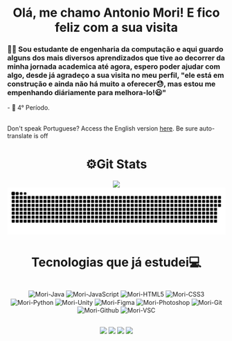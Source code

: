 <h1 style="text-align: center;">Olá, me chamo Antonio Mori! E fico feliz com a sua visita</h1>
<h3>👷‍♂️ Sou estudante de engenharia da computação e aqui guardo alguns dos mais diversos aprendizados que tive ao decorrer da minha jornada academica até agora, espero poder ajudar com algo, desde já agradeço a sua visita no meu perfil, "ele está em construção e ainda não há muito a oferecer😓, mas estou me empenhando diáriamente para melhora-lo!😃"</h3>
- 🚀 4° Período.<br>
<br>

Don't speak Portuguese? Access the English version [here](https://github.com/AntonioMori/AntonioMori/blob/main/README-en.md). Be sure auto-translate is off <br>


<!--
- 🔭 I’m currently working on ...
- 🌱 I’m currently learning "i know it is alot of things but its time to expand!😄"
- 👯 I’m looking to collaborate on ...
- 🤔 I’m looking for help with ...
- 💬 Ask me about ...
- 📫 How to reach me: ...
- 😄 Pronouns: ...
- ⚡ Fun fact: ...


  <img height=180 align="center"  src="https://github-readme-stats.vercel.app/api/top-langs?username=antoniomori&layout=compact&langs_count=8&card_width=300&theme=tokyonight&rank_icon=github&bg_color=90,000000,040449" />
-->

<h1 align="center">⚙Git Stats</h1>

<div align="center">

  <img height=180 align="center" src="https://github-readme-stats.vercel.app/api?username=antoniomori&theme=tokyonight&rank_icon=github&card_width=300&show_icons=true&bg_color=90,000000,040449"  />


</div>

<!-- Jogo da cobrinha -->
<picture>
  <source media="(prefers-color-scheme: dark)" srcset="https://raw.githubusercontent.com/AntonioMori/AntonioMori/output/github-contribution-grid-snake-dark.svg">
  <source media="(prefers-color-scheme: light)" srcset="https://raw.githubusercontent.com/AntonioMori/AntonioMori/output/github-contribution-grid-snake-dark.svg">
  <img alt="github contribution grid snake animation" src="https://raw.githubusercontent.com/AntonioMori/AntonioMori/output/github-contribution-grid-snake.svg">
</picture>

<!-- tecnologias
git , github,  gitkraken  
 java, javascript, html5, css3, python, figma, photoshop, unity,
 -->
<h1 align="center">Tecnologias que já estudei💻</h1>

<div align="center" style="display: inline_block " ><br>

  <img align="center" alt="Mori-Java" height="30" width="40" src="https://cdn.jsdelivr.net/gh/devicons/devicon/icons/java/java-original.svg">
 
  <img align="center" alt="Mori-JavaScript" height="30" width="40" src="https://cdn.jsdelivr.net/gh/devicons/devicon/icons/javascript/javascript-original.svg">
 
  <img align="center" alt="Mori-HTML5" height="30" width="40" src="https://cdn.jsdelivr.net/gh/devicons/devicon/icons/html5/html5-original-wordmark.svg">

  <img align="center" alt="Mori-CSS3" height="30" width="40" src="https://cdn.jsdelivr.net/gh/devicons/devicon/icons/css3/css3-original-wordmark.svg">

  <img align="center" alt="Mori-Python" height="30" width="40" src="https://cdn.jsdelivr.net/gh/devicons/devicon/icons/python/python-original.svg">
 
  <img align="center"  alt="Mori-Unity" height="30" width="40" src="https://cdn.jsdelivr.net/gh/devicons/devicon/icons/unity/unity-original.svg">
  
  <img align="center" alt="Mori-Figma" height="30" width="40" src="https://cdn.jsdelivr.net/gh/devicons/devicon/icons/figma/figma-original.svg">

  <img align="center" alt="Mori-Photoshop" height="30" width="40" src="https://cdn.jsdelivr.net/gh/devicons/devicon/icons/photoshop/photoshop-plain.svg">

  <img align="center" alt="Mori-Git" height="30" width="40" src="https://cdn.jsdelivr.net/gh/devicons/devicon/icons/git/git-plain-wordmark.svg">
 
  <img align="center" alt="Mori-Github" height="30" width="40" src="https://cdn.jsdelivr.net/gh/devicons/devicon/icons/github/github-original-wordmark.svg">

  <img align="center" alt="Mori-VSC" height="30" width="40" src="https://cdn.jsdelivr.net/gh/devicons/devicon/icons/vscode/vscode-original.svg">

</div>

<h2></h2>
<div align="center" style="display: inline_block" >
  
  <a href = "mailto:antonio.mori@ufrpe.br"><img src="https://img.shields.io/badge/Microsoft_Outlook-0078D4?style=for-the-badge&logo=microsoft-outlook&logoColor=white" target="_blank"></a>
  <a href="https://www.linkedin.com/in/antonio-mori-dev/" target="_blank"><img src="https://img.shields.io/badge/-LinkedIn-%230077B5?style=for-the-badge&logo=linkedin&logoColor=white" target="_blank"></a> 
  <a href="https://instagram.com/antonio_mori_?igshid=NGVhN2U2NjQ0Yg==" target="_blank"><img src="https://img.shields.io/badge/-Instagram-%23E4405F?style=for-the-badge&logo=instagram&logoColor=white" target="_blank"></a>
<a href = "mailto:anarosa.trancoso@gmail.com"><img src="https://img.shields.io/badge/-Gmail-%23333?style=for-the-badge&logo=gmail&logoColor=white" target="_blank"></a>
 

</div>
